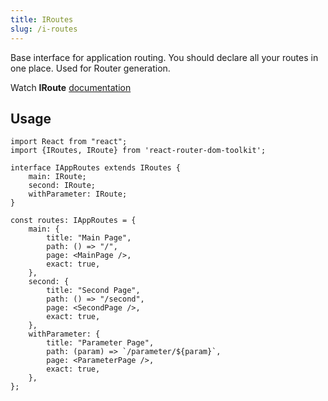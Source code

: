 ```yaml
---
title: IRoutes
slug: /i-routes
---
```


Base interface for application routing.
You should declare all your routes in one place.
Used for Router generation.

Watch **IRoute** [documentation](/docs/i-route)

## Usage

```tsx
import React from "react";
import {IRoutes, IRoute} from 'react-router-dom-toolkit';

interface IAppRoutes extends IRoutes {
    main: IRoute;
    second: IRoute;
    withParameter: IRoute;
}

const routes: IAppRoutes = {
    main: {
        title: "Main Page",
        path: () => "/",
        page: <MainPage />,
        exact: true,
    },
    second: {
        title: "Second Page",
        path: () => "/second",
        page: <SecondPage />,
        exact: true,
    },
    withParameter: {
        title: "Parameter Page",
        path: (param) => `/parameter/${param}`,
        page: <ParameterPage />,
        exact: true,
    },
};


```